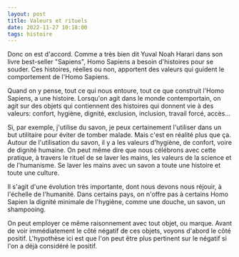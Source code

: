 ```yaml
---
layout: post
title: Valeurs et rituels
date: 2022-11-27 10:18:00
tags: histoire
---
```


Donc on est d'accord. Comme a très bien dit Yuval Noah Harari dans son livre best-seller "Sapiens", Homo Sapiens a besoin d'histoires pour se souder. Ces histoires, réelles ou non, apportent des valeurs qui guident le comportement de l'Homo Sapiens.

Quand on y pense, tout ce qui nous entoure, tout ce que construit l'Homo Sapiens, a une histoire. Lorsqu'on agit dans le monde contemportain, on agit sur des objets qui contiennent des histoires qui donnent vie à des valeurs: confort, hygiène, dignité, exclusion, inclusion, travail forcé, accès...

Si, par exemple, j'utilise du savon, je peux certainement l'utiliser dans un but utilitaire pour éviter de tomber malade. Mais c'est en réalité plus que ça. Autour de l'utilisation du savon, il y a les valeurs d'hygiène, de confort, voire de dignité humaine. On peut même dire que nous célébrons avec cette pratique, à travers le rituel de se laver les mains, les valeurs de la science et de l'humanisme. Se laver les mains avec un savon a toute une histoire et toute une culture.

Il s'agit d'une évolution très importante, dont nous devons nous réjouir, à l'échelle de l'humanité. Dans certains pays, on n'offre pas à certains Homo Sapien la dignité minimale de l'hygiène, comme une douche, un savon, un shampooing.

On peut employer ce même raisonnement avec tout objet, ou marque. Avant de voir immédiatement le côté négatif de ces objets, voyons d'abord le côté positif. L'hypothèse ici est que l'on peut être plus pertinent sur le négatif si l'on a déjà considéré le positif.
